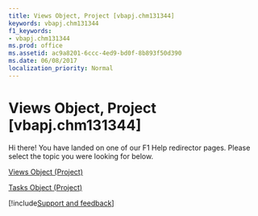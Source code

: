 ```yaml
---
title: Views Object, Project [vbapj.chm131344]
keywords: vbapj.chm131344
f1_keywords:
- vbapj.chm131344
ms.prod: office
ms.assetid: ac9a8201-6ccc-4ed9-bd0f-8b893f50d390
ms.date: 06/08/2017
localization_priority: Normal
---
```



# Views Object, Project [vbapj.chm131344]

Hi there! You have landed on one of our F1 Help redirector pages. Please select the topic you were looking for below.

[Views Object (Project)](https://msdn.microsoft.com/library/53717121-f6da-d762-af97-15a819ea5d82%28Office.15%29.aspx)

[Tasks Object (Project)](https://msdn.microsoft.com/library/b7482b5a-7fac-531e-6793-610faca2f954%28Office.15%29.aspx)

[!include[Support and feedback](~/includes/feedback-boilerplate.md)]